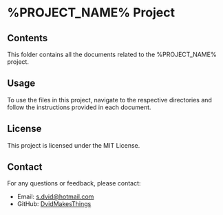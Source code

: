 # %PROJECT_NAME% Project

## Contents
This folder contains all the documents related to the %PROJECT_NAME% project.

## Usage
To use the files in this project, navigate to the respective directories and follow the instructions provided in each document.

## License
This project is licensed under the MIT License.

## Contact
For any questions or feedback, please contact:
- Email: [s.dvid@hotmail.com](mailto:s.dvid@hotmail.com)
- GitHub: [DvidMakesThings](https://github.com/DvidMakesThings)